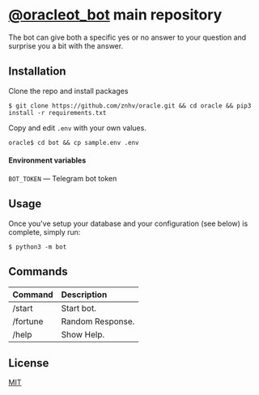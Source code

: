 # [@oracleot_bot](https://t.me/oracleot_bot) main repository

The bot can give both a specific yes or no answer to your question and surprise you a bit with the answer.

## Installation

Clone the repo and install packages
```shell
$ git clone https://github.com/znhv/oracle.git && cd oracle && pip3 install -r requirements.txt
```

Copy and edit `.env` with your own values.
```shell
oracle$ cd bot && cp sample.env .env
```

#### Environment variables
`BOT_TOKEN` — Telegram bot token


## Usage


Once you've setup your database and your configuration (see below) is complete, simply run:
```shell
$ python3 -m bot
```

## Commands
Command | Description
:--- | :---
/start | Start bot.
/fortune | Random Response.
/help | Show Help.


## License
[MIT](https://choosealicense.com/licenses/mit/)
